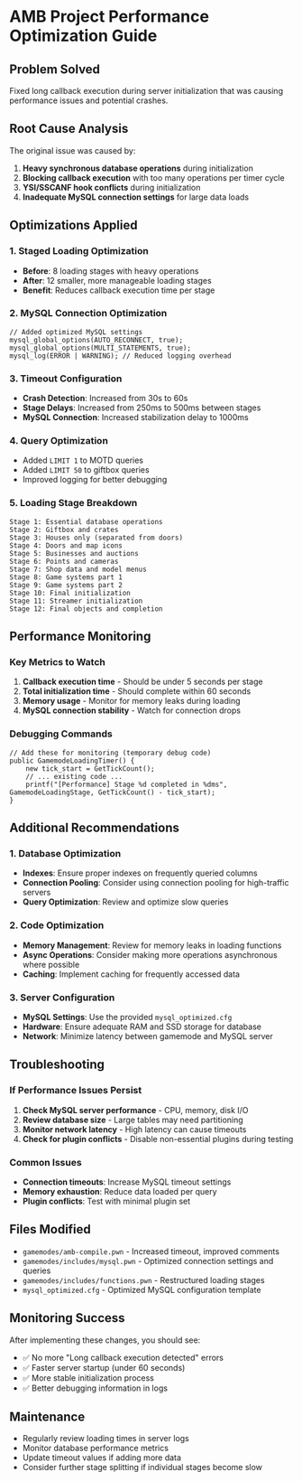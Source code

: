 # AMB Project Performance Optimization Guide

## Problem Solved
Fixed long callback execution during server initialization that was causing performance issues and potential crashes.

## Root Cause Analysis
The original issue was caused by:
1. **Heavy synchronous database operations** during initialization
2. **Blocking callback execution** with too many operations per timer cycle
3. **YSI/SSCANF hook conflicts** during initialization
4. **Inadequate MySQL connection settings** for large data loads

## Optimizations Applied

### 1. Staged Loading Optimization
- **Before**: 8 loading stages with heavy operations
- **After**: 12 smaller, more manageable loading stages
- **Benefit**: Reduces callback execution time per stage

### 2. MySQL Connection Optimization
```pawn
// Added optimized MySQL settings
mysql_global_options(AUTO_RECONNECT, true);
mysql_global_options(MULTI_STATEMENTS, true);
mysql_log(ERROR | WARNING); // Reduced logging overhead
```

### 3. Timeout Configuration
- **Crash Detection**: Increased from 30s to 60s
- **Stage Delays**: Increased from 250ms to 500ms between stages
- **MySQL Connection**: Increased stabilization delay to 1000ms

### 4. Query Optimization
- Added `LIMIT 1` to MOTD queries
- Added `LIMIT 50` to giftbox queries  
- Improved logging for better debugging

### 5. Loading Stage Breakdown
```
Stage 1: Essential database operations
Stage 2: Giftbox and crates
Stage 3: Houses only (separated from doors)
Stage 4: Doors and map icons
Stage 5: Businesses and auctions
Stage 6: Points and cameras
Stage 7: Shop data and model menus
Stage 8: Game systems part 1
Stage 9: Game systems part 2
Stage 10: Final initialization
Stage 11: Streamer initialization
Stage 12: Final objects and completion
```

## Performance Monitoring

### Key Metrics to Watch
1. **Callback execution time** - Should be under 5 seconds per stage
2. **Total initialization time** - Should complete within 60 seconds
3. **Memory usage** - Monitor for memory leaks during loading
4. **MySQL connection stability** - Watch for connection drops

### Debugging Commands
```pawn
// Add these for monitoring (temporary debug code)
public GamemodeLoadingTimer() {
    new tick_start = GetTickCount();
    // ... existing code ...
    printf("[Performance] Stage %d completed in %dms", GamemodeLoadingStage, GetTickCount() - tick_start);
}
```

## Additional Recommendations

### 1. Database Optimization
- **Indexes**: Ensure proper indexes on frequently queried columns
- **Connection Pooling**: Consider using connection pooling for high-traffic servers
- **Query Optimization**: Review and optimize slow queries

### 2. Code Optimization
- **Memory Management**: Review for memory leaks in loading functions
- **Async Operations**: Consider making more operations asynchronous where possible
- **Caching**: Implement caching for frequently accessed data

### 3. Server Configuration
- **MySQL Settings**: Use the provided `mysql_optimized.cfg`
- **Hardware**: Ensure adequate RAM and SSD storage for database
- **Network**: Minimize latency between gamemode and MySQL server

## Troubleshooting

### If Performance Issues Persist
1. **Check MySQL server performance** - CPU, memory, disk I/O
2. **Review database size** - Large tables may need partitioning
3. **Monitor network latency** - High latency can cause timeouts
4. **Check for plugin conflicts** - Disable non-essential plugins during testing

### Common Issues
- **Connection timeouts**: Increase MySQL timeout settings
- **Memory exhaustion**: Reduce data loaded per query
- **Plugin conflicts**: Test with minimal plugin set

## Files Modified
- `gamemodes/amb-compile.pwn` - Increased timeout, improved comments
- `gamemodes/includes/mysql.pwn` - Optimized connection settings and queries
- `gamemodes/includes/functions.pwn` - Restructured loading stages
- `mysql_optimized.cfg` - Optimized MySQL configuration template

## Monitoring Success
After implementing these changes, you should see:
- ✅ No more "Long callback execution detected" errors
- ✅ Faster server startup (under 60 seconds)
- ✅ More stable initialization process
- ✅ Better debugging information in logs

## Maintenance
- Regularly review loading times in server logs
- Monitor database performance metrics
- Update timeout values if adding more data
- Consider further stage splitting if individual stages become slow
